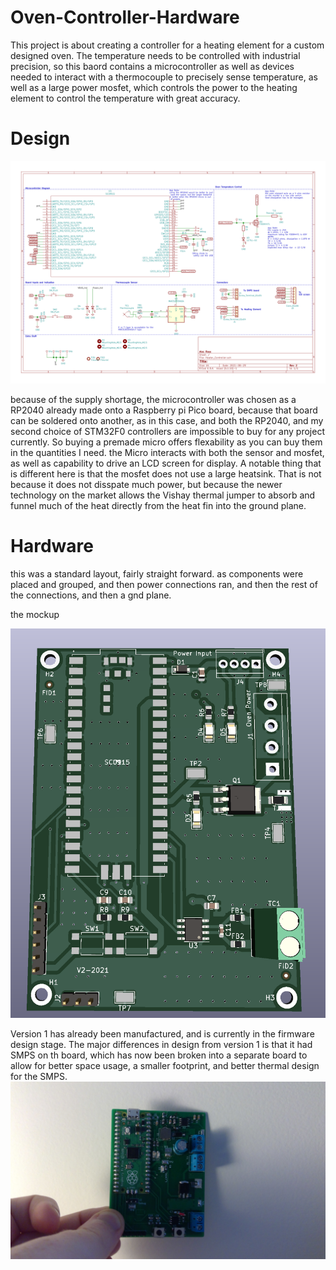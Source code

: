 # Oven-Controller-Hardware
This project is about creating a controller for a heating element for a custom designed oven. The temperature needs to be controlled with industrial precision, so this baord contains a microcontroller as well as devices needed to interact with a thermocouple to precisely sense temperature, as well as a large power mosfet, which controls the power to the heating element to control the temperature with great accuracy. 

# Design

![schematic](Heater_Controller.svg)

because of the supply shortage, the microcontroller was chosen as a RP2040 already made onto a Raspberry pi Pico board, because that board can be soldered onto another, as in this case, and both the RP2040, and my second choice of STM32F0 controllers are impossible to buy for any project currently. So buying a premade micro offers flexability as you can buy them in the quantities I need. the Micro interacts with both the sensor and mosfet, as well as capability to drive an LCD screen for display. A notable thing that is different here is that the mosfet does not use a large heatsink. That is not because it does not disspate much power, but because the newer technology on the market allows the Vishay thermal jumper to absorb and funnel much of the heat directly from the heat fin into the ground plane.

# Hardware
this was a standard layout, fairly straight forward. as components were placed and grouped, and then power connections ran, and then the rest of the connections, and then a gnd plane. 

the mockup

![mock](mockup.PNG)

Version 1 has already been manufactured, and is currently in the firmware design stage. The major differences in design from version 1 is that it had SMPS on th board, which has now been broken into a separate board to allow for better space usage, a smaller footprint, and better thermal design for the SMPS.
![actual_board](WIN_20211005_17_31_50_Pro.jpg)
